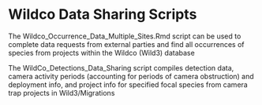 # Wildco Data Sharing Scripts
The Wildco_Occurrence_Data_Multiple_Sites.Rmd script can be used to complete data requests from external parties and find all occurrences of species from projects within the Wildco (Wild3) database

The WildCo_Detections_Data_Sharing script compiles detection data, camera activity periods (accounting for periods of camera obstruction) and deployment info, and project info for specified focal species from camera trap projects in Wild3/Migrations
